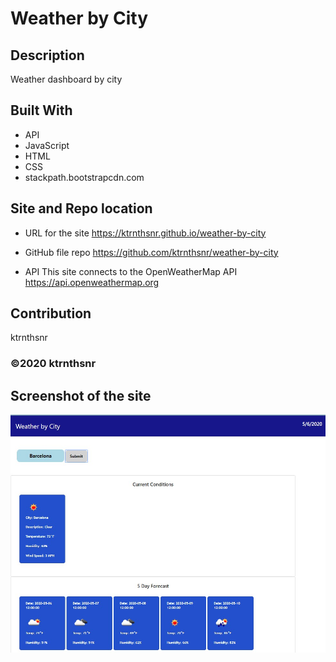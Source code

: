 ﻿# Weather by City

## Description
Weather dashboard by city

## Built With
* API
* JavaScript
* HTML
* CSS
* stackpath.bootstrapcdn.com

## Site and Repo location

* URL for the site
https://ktrnthsnr.github.io/weather-by-city

* GitHub file repo
https://github.com/ktrnthsnr/weather-by-city

* API
This site connects to the OpenWeatherMap API https://api.openweathermap.org 


## Contribution
ktrnthsnr

### ©️2020 ktrnthsnr

## Screenshot of the site

![Mockup](./assets/images/weather-by-city.jpg "Weather by City")